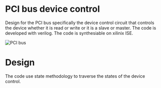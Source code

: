# PCI bus device control
Design for the PCI bus specifically the device control circuit that controls the device whether it is read or write or it is a slave or master. The code is developed with verilog. The code is synthesiable on xilinix ISE.  

![PCI bus](https://hsi.web.cern.ch/hippi/reports/pcihimod/pcihimo2.gif)

# Design
The code use state methodology to traverse the states of the device control.
